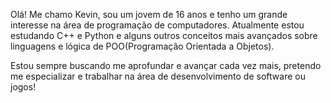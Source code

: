 Olá! Me chamo Kevin, sou um jovem de 16 anos e tenho um grande interesse na área de programação de computadores.
Atualmente estou estudando C++ e Python e alguns outros conceitos mais avançados sobre linguagens e lógica de POO(Programação Orientada a Objetos).

Estou sempre buscando me aprofundar e avançar cada vez mais, pretendo me especializar e trabalhar na área de desenvolvimento de software ou jogos!
